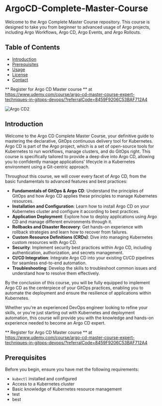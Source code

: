 # ArgoCD-Complete-Master-Course

Welcome to the Argo Complete Master Course repository. This course is designed to take you from beginner to advanced usage of Argo projects, including Argo Workflows, Argo CD, Argo Events, and Argo Rollouts.

## Table of Contents
- [Introduction](#introduction)
- [Prerequisites](#prerequisites)
- [Usage](#usage)
- [License](#license)
- [Contact](#contact)

** Register for Argo CD Master course ** at https://www.udemy.com/course/argo-cd-master-course-expert-techniques-in-gitops-devops/?referralCode=8459F9206C53BAF712A4

![Argo CD2](https://github.com/user-attachments/assets/fb33d21f-3112-4bf8-9b08-59b9075bf8d6)


## Introduction

Welcome to the Argo CD Complete Master Course, your definitive guide to mastering the declarative, GitOps continuous delivery tool for Kubernetes. Argo CD is part of the Argo project, which is a set of open-source tools for Kubernetes to run workflows, manage clusters, and do GitOps right. This course is specifically tailored to provide a deep dive into Argo CD, allowing you to confidently manage applications' lifecycle in a Kubernetes environment using a Git-centric approach.

Throughout this course, we will cover every facet of Argo CD, from the basic fundamentals to advanced features and best practices:

- **Fundamentals of GitOps & Argo CD**: Understand the principles of GitOps and how Argo CD applies these principles to manage Kubernetes resources.
- **Installation and Configuration**: Learn how to install Argo CD on your Kubernetes cluster and configure it according to best practices.
- **Application Deployment**: Explore how to deploy applications using Argo CD and manage different environments through it.
- **Rollbacks and Disaster Recovery**: Get hands-on experience with rollback strategies and learn how to recover from failures.
- **Custom Resource Definitions (CRDs)**: Dive into managing Kubernetes custom resources with Argo CD.
- **Security**: Implement security best practices within Argo CD, including authentication, authorization, and secrets management.
- **CI/CD Integration**: Integrate Argo CD into your existing CI/CD pipelines for seamless end-to-end automation.
- **Troubleshooting**: Develop the skills to troubleshoot common issues and understand how to resolve them effectively.

By the conclusion of this course, you will be fully equipped to implement Argo CD as the centerpiece of your GitOps practices, enabling you to automate the deployment and ensure the resilience of applications within Kubernetes.

Whether you're an experienced DevOps engineer looking to refine your skills, or you're just starting out with Kubernetes and deployment automation, this course will provide you with the knowledge and hands-on experience needed to become an Argo CD expert.


** Register for Argo CD Master course ** at https://www.udemy.com/course/argo-cd-master-course-expert-techniques-in-gitops-devops/?referralCode=8459F9206C53BAF712A4

## Prerequisites

Before you begin, ensure you have met the following requirements:
- `kubectl` installed and configured
- Access to a Kubernetes cluster
- Basic knowledge of Kubernetes resource management
- test
- best
